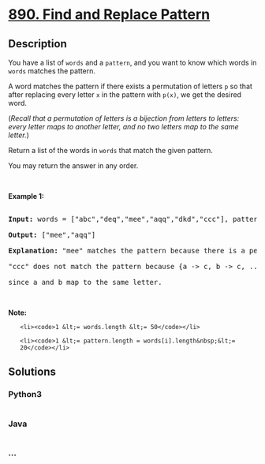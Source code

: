 # [890. Find and Replace Pattern](https://leetcode.com/problems/find-and-replace-pattern)

## Description
<p>You have a list of&nbsp;<code>words</code> and a <code>pattern</code>, and you want to know which words in <code>words</code> matches the pattern.</p>



<p>A word matches the pattern if there exists a permutation of letters <code>p</code> so that after replacing every letter <code>x</code> in the pattern with <code>p(x)</code>, we get the desired word.</p>



<p>(<em>Recall that a permutation of letters is a bijection from letters to letters: every letter maps to another letter, and no two letters map to the same letter.</em>)</p>



<p>Return a list of the words in <code>words</code>&nbsp;that match the given pattern.&nbsp;</p>



<p>You may return the answer in any order.</p>



<p>&nbsp;</p>



<div>

<p><strong>Example 1:</strong></p>



<pre>

<strong>Input: </strong>words = <span id="example-input-1-1">[&quot;abc&quot;,&quot;deq&quot;,&quot;mee&quot;,&quot;aqq&quot;,&quot;dkd&quot;,&quot;ccc&quot;]</span>, pattern = <span id="example-input-1-2">&quot;abb&quot;</span>

<strong>Output: </strong><span id="example-output-1">[&quot;mee&quot;,&quot;aqq&quot;]</span>

<strong><span>Explanation: </span></strong>&quot;mee&quot; matches the pattern because there is a permutation {a -&gt; m, b -&gt; e, ...}. 

&quot;ccc&quot; does not match the pattern because {a -&gt; c, b -&gt; c, ...} is not a permutation,

since a and b map to the same letter.</pre>



<p>&nbsp;</p>



<p><strong>Note:</strong></p>



<ul>

	<li><code>1 &lt;= words.length &lt;= 50</code></li>

	<li><code>1 &lt;= pattern.length = words[i].length&nbsp;&lt;= 20</code></li>

</ul>

</div>




## Solutions


<!-- tabs:start -->

### **Python3**

```python

```

### **Java**

```java

```

### **...**
```

```

<!-- tabs:end -->